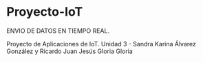 # Proyecto-IoT
ENVIO DE DATOS EN TIEMPO REAL.

Proyecto de Aplicaciones de IoT. Unidad 3 - Sandra Karina Álvarez González y Ricardo Juan Jesús Gloria Gloria
